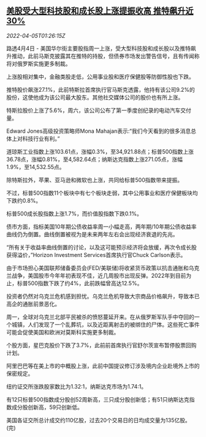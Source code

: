 <!--1649122263000-->
[美股受大型科技股和成长股上涨提振收高 推特飙升近30%](https://cn.reuters.com/article/us-stock-market-twitter-0405-idCNKCS2LX02W)
------

<div><i>2022-04-05T01:26:15Z</i></div><p>路透4月4日 - 美国华尔街主要股指周一上涨，受大型科技股和成长股以及推特飙升推动，此前马斯克披露其在推特的持股，但债券市场发出警告信号，且有传闻称将对俄罗斯实施更多制裁。</p><p>上涨股相对集中，金融类股走低，公用事业股和医疗保健股等防御性股也下跌。</p><p>推特股价飙涨27.1%，此前特斯拉首席执行官马斯克透露，他持有该公司9.2%的股份，这使他成为该公司最大股东。其他社交媒体公司的股价也有所上涨。</p><p>特斯拉股价上涨了5.6%，周六，该公司公布了第一季度创纪录的电动汽车交付量。</p><p>Edward Jones高级投资策略师Mona Mahajan表示:“我们今天看到的很多消息总体上对科技行业有利。”</p><p>道琼斯工业指数上涨103.61点，涨幅0.3%，至34,921.88点；标普500指数上涨36.78点，涨幅0.81%，至4,582.64点；纳斯达克指数上涨271.05点，涨幅1.9%，至14,532.55点。</p><p>除特斯拉外，苹果、亚马逊和微软也上涨，共同给标普500指数带来提振。</p><p>不过，标普500指数11个板块中有七个板块走弱，其中公用事业和医疗保健板块均下跌约0.8%。</p><p>标普500成长股指数上涨1.7%，而价值股指数下跌0.1%。</p><p>债市方面，指标美国10年期公债收益率周一小幅走高，两年期/10年期公债收益率曲线仍为倒置。曲线倒置被视为是未来两年左右会出现经济衰退的先兆。</p><p>“所有关于收益率曲线倒置的讨论，以及这可能预示经济将会放缓，再次令成长股获得溢价，”Horizon Investment Services首席执行官Chuck Carlson表示。</p><p>由于市场担心美国联邦储备委员会(FED/美联储)将收紧货币政策以抗击通胀和乌克兰战争，美国股市今年年初表现不佳，近几周股市出现反弹。2022年到目前为止，标普500指数下跌了约4%，此前跌幅曾高达12.5%。</p><p>投资者仍然对乌克兰危机感到担忧。乌克兰危机导致大宗商品价格飙升，导致本已高企的通胀前景恶化。</p><p>周一，全球对乌克兰北部平民被杀的愤怒蔓延开来。在从俄罗斯军队手中夺回的一个城镇，人们发现了一个乱葬坑，以及近距离射击的被绑住的尸体。这些死亡事件可能会促使美国和欧洲对莫斯科实施更多制裁。</p><p>个股方面，星巴克股价下跌了3.7%，此前前首席执行官舒尔茨宣布暂停股票回购计划。</p><p>阿里巴巴等在美上市的中概股上涨，此前中国提议修订涉及境内企业赴境外上市的保密规定。</p><p>纽约证交所涨跌股家数比为1.32:1，纳斯达克市场为1.74:1。</p><p>有12只标普500指数成分股创52周新高，三只成分股创新低；有51只纳斯达克指数成分股创新高，59只创新低。</p><p>美国各证交所总计成交约110亿股，过去20个交易日的日均成交量为135亿股。(完)</p>
